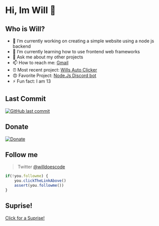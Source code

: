 # Hi, Im Will 🙋

## Who is Will? <br>

* 🔭 I’m currently working on creating a simple website using a node js backend <br>
* 🌱 I’m currently learning how to use frontend web frameworks <br>
* 💬 Ask me about my other projects <br>
* 📫 How to reach me: [Gmail](williamlane923@gmail.com) <br>
* ⏰ Most recent project: [Wills Auto Clicker](https://github.com/pietales/willsautoclick) <br>
* 😍 Favorite Project: [Node.Js Discord bot](https://github.com/pietales/nodebot)
* ⚡ Fun fact: I am 13 <br>

## Last Commit
[![GitHub last commit](https://img.shields.io/github/last-commit/google/skia.svg?style=flat-square)]()

## Donate
[![Donate](https://img.shields.io/badge/$-support-ff69b4.svg?style=flat-square)](https://paypal.me/williamdlane) 

## Follow me
> Twitter [@willdoescode](https://twitter.com/willdoescode)

```javascript
if(!you.followme) {
    you.clickTheLinkAbove()
    assert(you.followme())
}
```
 
## Suprise!
[Click for a Suprise!](https://www.youtube.com/watch?v=dQw4w9WgXcQ)
